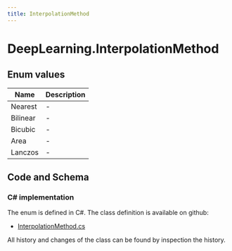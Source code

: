 ```yaml
---
title: InterpolationMethod
---
```


# DeepLearning.InterpolationMethod



## Enum values

| Name            | Description                                                    |
|-----------------|----------------------------------------------------------------|
| Nearest |  -  |
| Bilinear |  -  |
| Bicubic |  -  |
| Area |  -  |
| Lanczos |  -  |


## Code and Schema

### C# implementation

The enum is defined in C#. The class definition is available on github:

- [InterpolationMethod.cs](https://github.com/BHoM/BHoM/blob/develop/DeepLearning_oM/Enums/InterpolationMethod.cs)

All history and changes of the class can be found by inspection the history.

